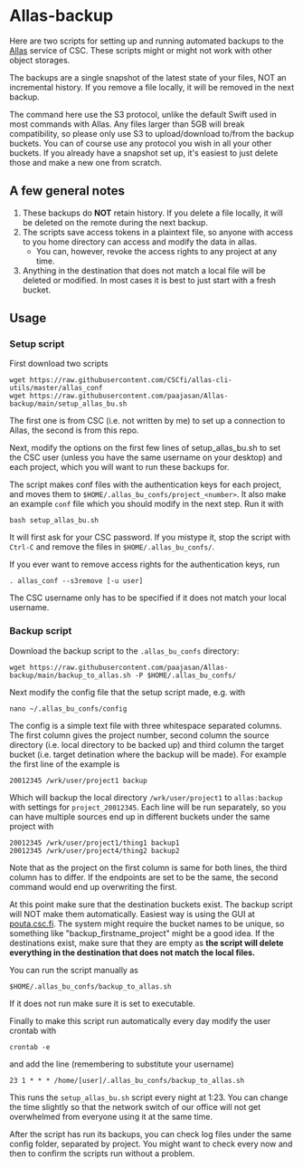 # Allas-backup

Here are two scripts for setting up and running automated backups to the [Allas](https://docs.csc.fi/data/Allas/) service of CSC. These scripts might or might not work with other object storages.

The backups are a single snapshot of the latest state of your files, NOT an incremental history. If you remove a file locally, it will be removed in the next backup.

The command here use the S3 protocol, unlike the default Swift used in most commands with Allas. Any files larger than 5GB will break compatibility, so please only use S3 to upload/download to/from the backup buckets. You can of course use any protocol you wish in all your other buckets. If you already have a snapshot set up, it's easiest to just delete those and make a new one from scratch.

## A few general notes

1. These backups do **NOT** retain history. If you delete a file locally, it will be deleted on the remote during the next backup.
2. The scripts save access tokens in a plaintext file, so anyone with access to you home directory can access and modify the data in allas.
    - You can, however, revoke the access rights to any project at any time.
3. Anything in the destination that does not match a local file will be deleted or modified. In most cases it is best to just start with a fresh bucket.



## Usage

### Setup script

First download two scripts

    wget https://raw.githubusercontent.com/CSCfi/allas-cli-utils/master/allas_conf
    wget https://raw.githubusercontent.com/paajasan/Allas-backup/main/setup_allas_bu.sh

The first one is from CSC (i.e. not written by me) to set up a connection to Allas, the second is from this repo.

Next, modify the options on the first few lines of setup_allas_bu.sh to set the CSC user (unless you have the same username on your desktop) and each project, which you will want to run these backups for.

The script makes conf files with the authentication keys for each project, and moves them to `$HOME/.allas_bu_confs/project_<number>`. It also make an example `conf` file which you should modify in the next step. Run it with

    bash setup_allas_bu.sh

It will first ask for your CSC password. If you mistype it, stop the script with `Ctrl-C` and remove the files in `$HOME/.allas_bu_confs/`.


If you ever want to remove access rights for the authentication keys, run 

    . allas_conf --s3remove [-u user]

The CSC username only has to be specified if it does not match your local username.

### Backup script

Download the backup script to the `.allas_bu_confs` directory:

    wget https://raw.githubusercontent.com/paajasan/Allas-backup/main/backup_to_allas.sh -P $HOME/.allas_bu_confs/

Next modify the config file that the setup script made, e.g. with

    nano ~/.allas_bu_confs/config

The config is a simple text file with three whitespace separated columns. The first column gives the project number, second column the source directory (i.e. local directory to be backed up) and third column the target bucket (i.e. target detination where the backup will be made). For example the first line of the example is 

    20012345 /wrk/user/project1 backup

Which will backup the local directory `/wrk/user/project1` to `allas:backup` with settings for `project_20012345`. Each line will be run separately, so you can have multiple sources end up in different buckets under the same project with

    20012345 /wrk/user/project1/thing1 backup1
    20012345 /wrk/user/project4/thing2 backup2

Note that as the project on the first column is same for both lines, the third column has to differ. If the endpoints are set to be the same, the second command would end up overwriting the first.

At this point make sure that the destination buckets exist. The backup script will NOT make them automatically. Easiest way is using the GUI at [pouta.csc.fi](https://pouta.csc.fi). The system might require the bucket names to be unique, so something like "backup_firstname_project" might be a good idea. If the destinations exist, make sure that they are empty as **the script will delete everything in the destination that does not match the local files.**

You can run the script manually as

    $HOME/.allas_bu_confs/backup_to_allas.sh

If it does not run make sure it is set to executable.

Finally to make this script run automatically every day modify the user crontab with

    crontab -e

and add the line (remembering to substitute your username)

    23 1 * * * /home/[user]/.allas_bu_confs/backup_to_allas.sh

This runs the `setup_allas_bu.sh` script every night at 1:23. You can change the time slightly so that the network switch of our office will not get overwhelmed from everyone using it at the same time.

After the script has run its backups, you can check log files under the same config folder, separated by project. You might want to check every now and then to confirm the scripts run without a problem.